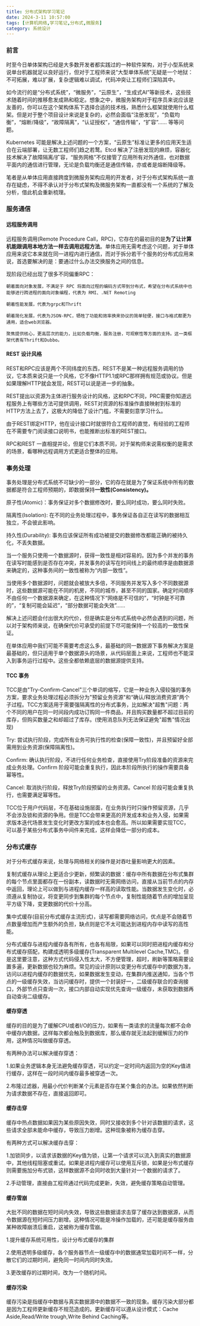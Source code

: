 ```yaml
---
title: 分布式架构学习笔记
date: 2024-3-11 10:57:00
tags: [计算机网络,学习笔记,分布式,微服务]
category: 系统设计
---
```


### 前言

时至今日单体架构已经是大多数开发者都实践过的一种软件架构，对于小型系统来说单台机器就足以良好运行，但对于工程师来说“大型单体系统”无疑是一个地狱：不可拓展，难以扩展，复杂逻辑难以调试，代码冲突让工程师们深陷其中。

如今流行的是“分布式系统”，“微服务”，“云原生”，“生成式AI”等新技术，这些技术随着时间的推移愈发成熟和稳定。想象之中，微服务架构对于程序员来说应该是友善的，你可以在这个架构体系下选择合适的技术栈，熟悉什么框架就使用什么框架。但是对于整个项目设计来说是复杂的，必然会面临“注册发现”，“负载均衡”，“熔断/降级”，“故障隔离”，“认证授权”，“通信传输”，“扩容”…… 等等问题。

Kubernetes 可能是解决上述问题的一个方案，“云原生”标准让更多的应用天生适合在云端部署，让无数工程师们趋之若鹜。Etcd 解决了注册发现的麻烦，容器化技术解决了故障隔离/扩容，“服务网格”不仅接管了应用所有对外通信，也对数据平面内的通信进行管理，无论是负载均衡还是通信传输，亦或者是熔断降级等。

笔者是从单体应用直接跨度到微服务架构应用的开发者，对于分布式架构系统一直存在疑虑，不得不承认对于分布式架构及微服务架构一直都没有一个系统的了解及分析，借此机会重新梳理。



### 服务通信

#### 远程服务调用

远程服务调用(Remote Procedure Call，RPC)，它存在的最初目的是**为了让计算机能跟调用本地方法一样去调用远程方法**。单体应用无需考虑这个问题，对于单体应用来说它本来就在同一进程内进行通信，而对于拆分若干个服务的分布式应用来说，首选要解决的是：要通过什么办法交换服务之间的信息。

现阶段已经出现了很多不同偏重RPC：

```
朝着面向对象发展，不满足于 RPC 将面向过程的编码方式带到分布式，希望在分布式系统中也能够进行跨进程的面向对象编程，代表为 RMI、.NET Remoting

朝着性能发展，代表为grpc和Thrift

朝着简化发展，代表为JSON-RPC，牺牲了功能和效率换来协议的简单轻便，接口与格式都更为通用，适合web浏览器。

聚焦提供核心，更高层次的能力，比如负载均衡，服务注册，可观察性等方面的支持。这一类框架代表有Thrift和Dubbo。
```

#### REST 设计风格

REST和RPC应该是两个不同纬度的东西，REST不是某一种远程服务调用的协议，它本质来说只是一个风格，它不像HTTP1.1或RPC那样拥有规范或协议。但是如果理解HTTP就会发现，REST可以说是进一步的抽象。

REST提出以资源为主体进行服务设计的风格，这和RPC不同，PRC需要你知道远程服务上有哪些方法可提供调用，REST对资源的标准操作直接映射到标准的HTTP方法上去了，这极大的降低了设计门槛，不需要刻意学习什么。

由于REST绑定HTTP，他在设计接口时就很符合工程师的直觉，有经验的工程师在不需要专门阅读接口说明书，也能推断出标准的REST接口。

RPC和REST 一直相提并论，但是它们本质不同，对于架构师来说需权衡的是需求的场景，看哪种远程调用方式更适合整体的应用。





### 事务处理

事务处理是分布式系统不可缺少的一部分，它的存在就是为了保证系统中所有的数据都是符合工程师预期的，即数据保持**一致性(Consistency)。**

原子性(Atomic)：事务保证对多个数据修改时，要么同时成功，要么同时失败。

隔离性(Isolation): 在不同的业务处理过程中，事务保证各自正在读写的数据相互独立，不会彼此影响。

持久性(Durability): 事务应该保证所有成功被提交的数据修改都能正确的被持久化，不丢失数据。

当一个服务只使用一个数据源时，获得一致性是相对容易的。因为多个并发的事务在读写时能感到是否存在冲突，并发事务的读写在时间线上的最终顺序是由数据源来确定的，这种事务间的一致性被称为“内部一致性”。

当使用多个数据源时，问题就会被放大多倍，不同服务并发写入多个不同数据源时，这些数据源可能在不同的机房，不同的城市，甚至不同的国家。确定时间顺序不由任何一个数据源来确定，在这种情况下“网络是不可信的”，“时钟是不可靠的”，“复制可能会延迟”，“部分数据可能会失效”……

解决上述问题会付出很大的代价，但是确实是分布式系统中必然会遇到的问题，所以对于架构师来说，在确保代价可承受的前提下尽可能保持一个较高的一致性保证。

在单体应用中我们可能不需要考虑这么多，最基础的同一数据源下事务解决方案是最基础的，但只适用于单个数据源头的场景，从代码层面上来说，工程师也不能深入到事务运行过程中。这些全都依赖底层的数据源提供支持。



#### TCC 事务

TCC是由"Try-Confirm-Cancel"三个单词的缩写，它是一种业务入侵较强的事务方案，要求业务处理过程必须拆分为"预留业务资源"和“确认/释放消费资源”两个子过程。TCC方案适用于需要强隔离性的分布式事务，比如解决"超售"问题：两个不同的用户在同一时间段内成功订购同一件商品，并且购买数量都不超过目前的库存，但购买数量之和却超过了库存。(使用消息队列无法保证避免"超售"情况出现)

Try: 尝试执行阶段，完成所有业务可执行性的检查(保障一致性)，并且预留好全部需用到业务资源(保障隔离性)。

Confirm: 确认执行阶段，不进行任何业务检查，直接使用Try阶段准备的资源来完成业务处理。Confirm 阶段可能会重复执行，因此本阶段所执行的操作需要具备幂等性。

Cancel: 取消执行阶段，释放Try阶段预留的业务资源。Cancel 阶段可能会重复执行，也需要满足幂等性。

TCC位于用户代码层，不在基础设施层面，在业务执行时只操作预留资源，几乎不会涉及锁和资源的争用。但是TCC会带来更高的开发成本和业务入侵，如果需求版本迭代场景发生变化时更改方案的成本也会愈高。所以如果需要实现TCC，可以基于某些分布式事务中间件来完成，这样会降低一部分的成本。





### 分布式缓存

对于分布式缓存来说，处理与网络相关的操作是对吞吐量影响更大的因素。

复制式缓存从理论上更适合少更新，频繁读的数据：缓存中所有数据在分布式集群的每个节点里面都存在一份副本，读数据时无需网络访问，直接从当前节点的内存中返回，理论上可以做到与进程内缓存一样高的读取性能。当数据发生变化时，必须遵从复制协议，将变更同步到集群的每个节点中，复制性能随着节点的增加呈现平方级下降，变更数据的代价十分高。

集中式缓存(目前分布式缓存主流形式)，读写都需要网络访问，优点是不会随着节点数量增加而产生额外的负担，缺点则是它不太可能达到进程内存中读写的高性能。

分布式缓存与进程内缓存各有所有，也各有局限，如果可以同时把进程内缓存和分布式缓存搭配，构建成透明多级缓存(Transparent Multilevel Cache,TMC)。但是这里要注意，这种方式代码侵入性太大，不方便管理，超时，刷新等策略需要设置多遍，更新数据也较为麻烦。常见的设计原则以变更分布式缓存中的数据为准，访问以进程内缓存的数据优先，如果数据发生变动，在集群内推送通知，当各个节点的一级缓存失效，当访问缓存时，提供一个封装好一，二级缓存联合的查询接口，外部节点只查询一次，接口内部自动实现优先查询一级缓存，未获取到数据再自动查询二级缓存。



#### 缓存穿透

缓存的目的是为了缓解CPU或者I/O的压力，如果有一类请求的流量每次都不会命中缓存内数据，这样每次都会触及到数据库，那么缓存就无法起到缓解压力的作用，这种情况叫做缓存穿透。

有两种办法可以解决缓存穿透：

1.如果业务逻辑本身无法避免缓存穿透，可以约定一定时间内返回为空的Key值进行缓存，这样在一段时间内缓存最多被穿透一次。

2.布隆过滤器，用最小代价判断某个元素是否存在某个集合的办法。如果依然判断为请求数据不存在，直接返回即可。



#### 缓存击穿

缓存中热点数据如果因为某些原因失效，同时又接收到多个针对该数据的请求，这些请求全部未能命中缓存，导致压力剧增。这种现象被称为缓存击穿。

有两种方式可以解决缓存击穿：

1.加锁同步，以请求该数据的Key值为锁，让第一个请求可以流入到真实的数据源中，其他线程阻塞或重试。如果是进程内缓存可以使用互斥锁，如果是分布式缓存则需要施加分布式锁，这样数据源不会同时收到大量针对一个数据的请求了。

2.手动管理，直接由工程师通过代码完成更新，失效，避免缓存策略自动管理。



#### 缓存雪崩

大批不同的数据在短时间内失效，导致这些数据请求击穿了缓存达到数据源，从而令数据源在短时间压力剧增。这种情况可能是冷操作加载的，还可能是缓存服务由某种故障崩溃后重启，这被称为缓存雪崩。

1.提升缓存系统可用性，设计分布式缓存的集群

2.使用透明多级缓存，各个服务器节点一级缓存中的数据通常加载时间不一样，分散它们的过期时间，避免同一时间内同时失效。

3.更改缓存的过期时间，改为一个随机时间。



#### 缓存污染

缓存污染是指缓存中数据与真实数据源中的数据不一致的现象。缓存污染大部分都是因为工程师更新缓存不规范造成的。更新缓存可以遵从设计模式：Cache Aside,Read/Write trough,Write Behind Caching等。



